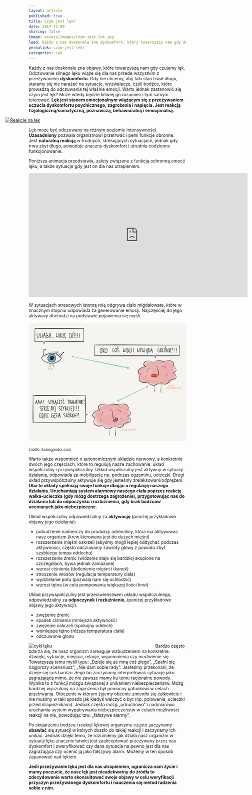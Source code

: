 ```yaml
---
layout: article
published: true
title: Czym jest lęk?
date: 2017-12-09
sharing: false
image: assets/images/czym-jest-lek.jpg
lead: Każdy z nas doskonale zna dyskomfort, który towarzyszy nam gdy doświadczamy lęku. Warto zastanowić się czym on jest.
permalink: czym-jest-lek/
categories: Lęk
---
```


Każdy z nas doskonale zna objawy, które towarzyszą nam gdy czujemy lęk. Odczuwanie silnego lęku wiąże się dla
nas przede wszystkim z przeżywaniem **dyskomfortu**. Gdy nie chcemy, aby taki stan trwał długo, staramy się nie 
narażać na sytuacje, wyzwalacze, czyli bodźce, które prowadzą do odczuwania tej właśnie emocji. Warto jednak 
zastanowić się czym jest lęk? Może wtedy będzie łatwiej go rozumieć i tym samym tolerować. **Lęk jest stanem 
emocjonalnym wiążącym się z przeżywaniem uczucia dyskomfortu psychicznego, zagrożenia i napięcia. Jest 
reakcją fizjologiczną/somatyczną, poznawczą, behawioralną i emocjonalną.**

<p style="position: relative; left: -75px">
<a href="{{root_url}}/assets/images/reakcje-na-lek-large.png" target="_blank">
<img src="{{root_url}}/assets/images/reakcje-na-lek.png" alt="Reakcje na lęk" />
</a>
</p>

Lęk może być odczuwany na różnym poziomie intensywności. **Uzasadniony** pozwala organizmowi przetrwać i pełni 
funkcje obronne. Jest **naturalną reakcją** w trudnych, stresujących sytuacjach, jednak gdy trwa zbyt długo, 
powoduje znaczny dyskomfort i utrudnia codzienne funkcjonowanie.

Poniższa animacja przedstawia, zalety związane z funkcją ochronną emocji lęku, a także sytuacje gdy jest on 
dla nas utrapieniem.

<iframe width="700" height="395" src="https://www.youtube-nocookie.com/embed/w1sHAGAuceE" frameborder="0" allowfullscreen></iframe>

W sytuacjach stresowych istotną rolę odgrywa ciało migdałowate, które w znacznym stopniu odpowiada za 
generowanie emocji. Najczęściej do jego aktywacji dochodzi na podstawie pojawienia się myśli. 

![od bodźca do reakcji](/assets/images/KASIRYSIK-99-1024x768.png)

<span style="font-size: smaller">źródło: kasiagandor.com</span>

Warto także wspomnieć o autonomicznym układzie nerwowy, a konkretnie dwóch jego częściach, które to regulują 
nasze zachowanie: układ współczulny i przywspółczulny. Układ współczulny jest aktywny w sytuacji działania, 
odpowiada za mobilizację np. podczas egzaminu, ucieczki. Drugi układ przywspółczulny aktywuje się gdy jesteśmy 
zrelaksowani/odprężeni. **Oba te układy spełniają swoje funkcje dbając o regulację naszego działania. Uruchamiają 
system alarmowy naszego ciała poprzez reakcję walka-ucieczka (gdy mózg dostrzega zagrożenie), przygotowując nas 
do działania lub do odpoczynku i rozluźnienia, gdy brak bodźców ocenianych jako niebezpieczne.**

Układ współczulny odpowiedzialny za **aktywację** (poniżej przykładowe objawy jego działania):
* pobudzenie nadnerczy do produkcji adrenaliny, która ma aktywować nasz organizm (krew kierowana jest do dużych mięśni)
* rozszerzenie mięśni oskrzeli (abyśmy mogli lepiej oddychać podczas aktywności, często odczuwamy zawroty głowy z powodu zbyt szybkiego tempa oddechu)
* rozszerzenie źrenic (widzenie staje się bardziej skupione na szczegółach, bywa jednak zamazane)
* wzrost ciśnienia (dotlenienie mięśni i tkanek)
* stroszenie włosów (regulacja temperatury ciała) 
* wydzielanie potu (pozwala nam się ochłodzić)
* wzrost tętna (w celu pompowania większej ilości krwi)

Układ przywspółczulny jest przeciwieństwem układu współczulnego, odpowiedzialny za **odpoczynek i rozluźnienie**, (poniżej przykładowe objawy jego aktywacji):
* zwężenie źrenic 
* spadek ciśnienia (mniejsza aktywność) 
* zwężenie oskrzeli (spokojny oddech) 
* wolniejsze tętno (niższa temperatura ciała) 
* odczuwanie głodu

<img src="{{root_url}}/assets/images/cykl-leku.png" alt="cykl lęku" style="float: left; width: 400px; margin-right: 5px" />

Bardzo często zdarza się, że nasz organizm zareaguje wzbudzeniem na konkretne: dźwięki, sytuacje, miejsca, 
relacje, wspomnienia czy martwienie się. Towarzyszą temu myśli typu: „Dzieje się ze mną coś złego”, „Spełni 
się najgorszy scenariusz”, „Nie dam sobie rady”. Jesteśmy przekonani, że dzieje się coś bardzo złego bo 
zaczynamy interpretować sytuację jako zagrażającą mimo, że nie zawsze mamy ku temu racjonalne powody. Wynika 
to z funkcji mózgu związanej z unikaniem niebezpieczeństw. Mózg bardziej wyczulony na zagrożenia był pomocny 
gatunkowi  w celach przetrwania. Otoczenie w którym żyjemy obecnie zmieniło się całkowicie i nie musimy w taki 
sposób jak kiedyś walczyć o byt (np. polowania, ucieczki przed drapieżnikami). Jednak często mózg 
„odruchowo” i nadmiarowo uruchamia system wypatrywania niebezpieczeństw w celach możliwości reakcji na nie, 
powodując tzw. „fałszywe alarmy”.

Po skojarzeniu bodźca i reakcji lękowej organizmu często zaczynamy **obawiać** się sytuacji w których doszło do 
takiej reakcji i zaczynamy ich unikać. Jednak dzięki temu, że rozumiemy jak działa nasz organizm w sytuacji 
lęku znacznie łatwiej jest zaakceptować przeżywany przez nas dyskomfort i zweryfikować czy dana sytuacja na 
pewno jest dla nas zagrażająca czy ocenić ją jako fałszywy alarm. Możemy w ten sposób zapanować nad lękiem.  

**Jeśli przeżywanie lęku jest dla nas utrapieniem, ogranicza nam życie i mamy poczucie, że nasz lęk jest 
nieadekwatny do źródła to zdecydowanie warto skonsultować swoje objawy w celu weryfikacji przyczyn przeżywanego 
dyskomfortu i nauczenia się metod radzenia sobie z nim.**
